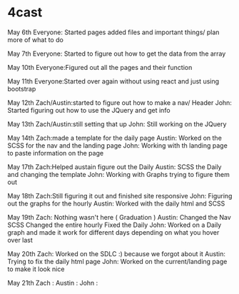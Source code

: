 # 4cast

May 6th 
    Everyone: Started pages added files and important things/ plan more of what to do 

May 7th 
    Everyone: Started to figure out how to get the data from the array 

May 10th 
    Everyone:Figured out all the pages and their function 

May 11th 
    Everyone:Started over again without using react and just using bootstrap 

May 12th 
    Zach/Austin:started to figure out how to make a nav/ Header
    John: Started figuring out how to use the JQuery and get info 

May 13th 
    Zach/Austin:still setting that up 
	John: Still working on the JQuery

May 14th 
    Zach:made a template for the daily page
    Austin: Worked on the SCSS for the nav and the landing page 
    John: Working with th landing page to paste information on the page 

May 17th 
    Zach:Helped austain figure out the Daily 
	Austin: SCSS the Daily and changing the template 
	John: Working with Graphs trying to figure them out 

May 18th 
    Zach:Still figuring it out and finished site responsive 
    John: Figuring out the graphs for the hourly 
    Austin: Worked with the daily html and SCSS 

May 19th 
    Zach: Nothing wasn't here ( Graduation ) 
	Austin: Changed the Nav SCSS Changed the entire hourly Fixed the Daily 
	John: Worked on a Daily graph and made it work for different days depending on what you hover over last 

May 20th 
    Zach: Worked on the SDLC :) because we forgot about it
	Austin: Trying to fix the daily html page 
	John: Worked on the current/landing page to make it look nice

May 21th 
    Zach : 
    Austin : 
    John : 
